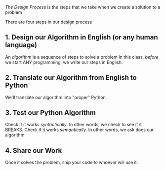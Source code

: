 *The Design Process* is the steps that we take when we create a solution to a problem

There are four steps in our design process
## 1. Design our Algorithm in English (or any human language)
An *algorithm* is a sequence of steps to solve a problem
In this class, *before* we start ANY programming, we write our steps in English.
## 2. Translate our Algorithm from English to Python
We'll translate our algorithm into "proper" Python.
## 3. Test our Python Algorithm
Check if it works *syntactically*. In other words, we check to see if it BREAKS.
Check if it works *semantically*. In other words, we ask does our algorithm
## 4. Share our Work
Once it solves the problem, ship your code to whoever will use it.
